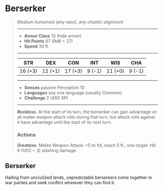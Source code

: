 # Berserker
>*Medium humanoid (any race), any chaotic alignment*
>___
>- **Armor Class** 13 (hide armor)
>- **Hit Points** 67 (9d8 + 27)
>- **Speed** 30 ft.
>___
>|STR|DEX|CON|INT|WIS|CHA|
>|:---:|:---:|:---:|:---:|:---:|:---:|
>|16 (+3)|12 (+1)|17 (+3)|9 (-1)|11 (+0)|9 (-1)|
>___
>- **Senses** passive Perception 10
>- **Languages** any one language (usually Common)
>- **Challenge** 2 (450 XP)
>___
>***Reckless.*** At the start of its turn, the berserker can gain advantage on all melee weapon attack rolls during that turn, but attack rolls against it have advantage until the start of its next turn.  
>
>### Actions
>***Greataxe.*** Melee Weapon Attack: +5 to hit, reach 5 ft., one target. Hit: 9 (1d12 + 3) slashing damage.
## Berserker
Hailing from uncivilized lands, unpredictable berserkers come together in war parties and seek conflict wherever they can find it.